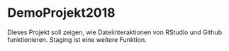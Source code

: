 # DemoProjekt2018

Dieses Projekt soll zeigen, wie Dateiinteraktionen von RStudio und Github funktionieren. 
Staging ist eine weitere Funktion. 